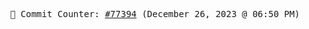 <p align="center">
    <samp>
        📮 Commit Counter: <a href="https://github.com/Javascript-void0/Javascript-void0/commits/main">#77394</a> (December 26, 2023 @ 06:50 PM)
    </samp>
</p>